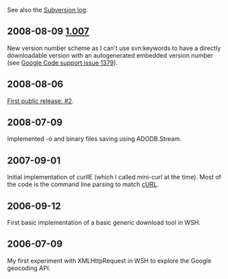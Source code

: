 See also the [Subversion log](http://code.google.com/p/curlie/source/list).

## 2008-08-09 [1.007](http://code.google.com/p/curlie/source/browse/trunk/curlIE.wsf?r=7) ##
New version number scheme as I can't use svn:keywords to have a directly downloadable version with an autogenerated embedded version number (see [Google Code support issue 1379](http://code.google.com/p/support/issues/detail?id=1379)).

## 2008-08-06 ##
[First public release: #2](http://code.google.com/p/curlie/source/browse/trunk/curlIE.wsf?r=2).

## 2008-07-09 ##
Implemented -o and binary files saving using ADODB.Stream.

## 2007-09-01 ##
Initial implementation of curlIE (which I called mini-curl at the time). Most of the code is the command line parsing to match [cURL](http://curl.haxx.se/).

## 2006-09-12 ##
First basic implementation of a basic generic download tool in WSH.

## 2006-07-09 ##
My first experiment with XMLHttpRequest in WSH to explore the Google geocoding API.